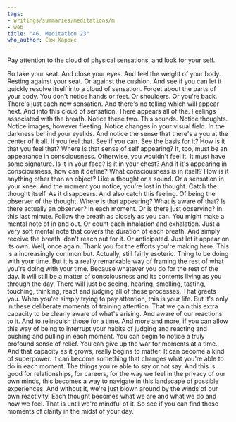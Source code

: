 ```yaml
---
tags:
- writings/summaries/meditations/m
- web
title: "46. Meditation 23"
who_author: Сэм Харрис
---
```


Pay attention to the cloud of physical sensations, and look for your self.

So take your seat. And close your eyes. And feel the weight of your body. Resting against your seat. Or against the cushion. And see if you can let it quickly resolve itself into a cloud of sensation. Forget about the parts of your body. You don't notice hands or feet. Or shoulders. Or you're back. There's just each new sensation. And there's no telling which will appear next. And into this cloud of sensation. There appears all of the. Feelings associated with the breath. Notice these two. This sounds. Notice thoughts. Notice images, however fleeting. Notice changes in your visual field. In the darkness behind your eyelids. And notice the sense that there's a you at the center of it all. If you feel that. See if you can. See the basis for it? How is it that you feel that? Where is that sense of self appearing? It, too, must be an appearance in consciousness. Otherwise, you wouldn't feel it. It must have some signature. Is it in your face? Is it in your chest? And if it's appearing in consciousness, how can it define? What consciousness is in itself? How is it anything other than an object? Like a thought or a sound. Or a sensation in your knee. And the moment you notice, you're lost in thought. Catch the thought itself. As it disappears. And also catch this feeling. Of being the observer of the thought. Where is that appearing? What is aware of that? Is there actually an observer? In each moment. Or is there just observing? In this last minute. Follow the breath as closely as you can. You might make a mental note of in and out. Or count each inhalation and exhalation. Just a very soft mental note that covers the duration of each breath. And simply receive the breath, don't reach out for it. Or anticipated. Just let it appear on its own. Well, once again. Thank you for the efforts you're making here. This is a increasingly common but. Actually, still fairly esoteric. Thing to be doing with your time. But it is a really remarkable way of framing the rest of what you're doing with your time. Because whatever you do for the rest of the day. It will still be a matter of consciousness and its contents living as you through the day. There will just be seeing, hearing, smelling, tasting, touching, thinking, react and judging all of these processes. That greets you. When you're simply trying to pay attention, this is your life. But it's only in these deliberate moments of training attention. That we gain this extra capacity to be clearly aware of what's arising. And aware of our reactions to it. And to relinquish those for a time. And more and more, if you can allow this way of being to interrupt your habits of judging and reacting and pushing and pulling in each moment. You can begin to notice a truly profound sense of relief. You can give up the war for moments at a time. And that capacity as it grows, really begins to matter. It can become a kind of superpower. It can become something that changes what you're able to do in each moment. The things you're able to say or not say. And this is good for relationships, for careers, for the way we feel in the privacy of our own minds, this becomes a way to navigate in this landscape of possible experiences. And without it, we're just blown around by the winds of our own reactivity. Each thought becomes what we are and what we do and how we feel. That is until we're mindful of it. So see if you can find those moments of clarity in the midst of your day. 